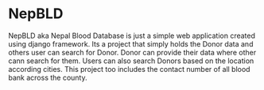 # NepBLD
NepBLD aka Nepal Blood Database is just a simple web application created using django framework. Its a project that simply holds the Donor data and others user can search for Donor. Donor can provide their data where other cann search for them. Users can also search Donors based on the location according cities. This project too includes the contact number of all blood bank across the county.
